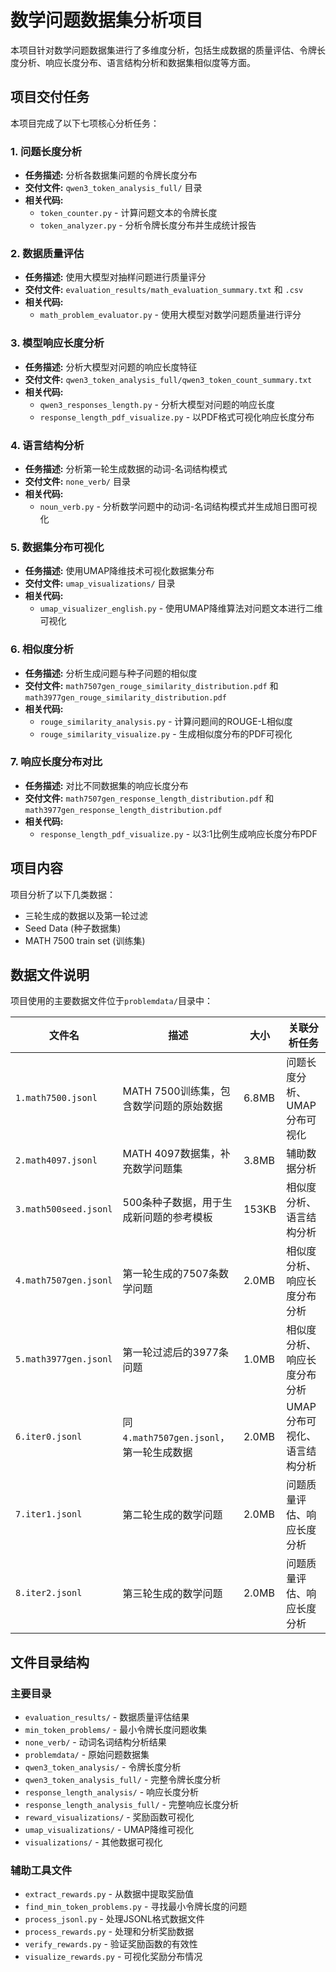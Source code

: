 # 数学问题数据集分析项目

本项目针对数学问题数据集进行了多维度分析，包括生成数据的质量评估、令牌长度分析、响应长度分布、语言结构分析和数据集相似度等方面。

## 项目交付任务

本项目完成了以下七项核心分析任务：

### 1. 问题长度分析
- **任务描述:** 分析各数据集问题的令牌长度分布
- **交付文件:** `qwen3_token_analysis_full/` 目录
- **相关代码:** 
  - `token_counter.py` - 计算问题文本的令牌长度
  - `token_analyzer.py` - 分析令牌长度分布并生成统计报告

### 2. 数据质量评估
- **任务描述:** 使用大模型对抽样问题进行质量评分
- **交付文件:** `evaluation_results/math_evaluation_summary.txt` 和 `.csv`
- **相关代码:** 
  - `math_problem_evaluator.py` - 使用大模型对数学问题质量进行评分

### 3. 模型响应长度分析
- **任务描述:** 分析大模型对问题的响应长度特征
- **交付文件:** `qwen3_token_analysis_full/qwen3_token_count_summary.txt`
- **相关代码:** 
  - `qwen3_responses_length.py` - 分析大模型对问题的响应长度
  - `response_length_pdf_visualize.py` - 以PDF格式可视化响应长度分布

### 4. 语言结构分析
- **任务描述:** 分析第一轮生成数据的动词-名词结构模式
- **交付文件:** `none_verb/` 目录
- **相关代码:** 
  - `noun_verb.py` - 分析数学问题中的动词-名词结构模式并生成旭日图可视化

### 5. 数据集分布可视化
- **任务描述:** 使用UMAP降维技术可视化数据集分布
- **交付文件:** `umap_visualizations/` 目录
- **相关代码:** 
  - `umap_visualizer_english.py` - 使用UMAP降维算法对问题文本进行二维可视化

### 6. 相似度分析
- **任务描述:** 分析生成问题与种子问题的相似度
- **交付文件:** `math7507gen_rouge_similarity_distribution.pdf` 和 `math3977gen_rouge_similarity_distribution.pdf`
- **相关代码:** 
  - `rouge_similarity_analysis.py` - 计算问题间的ROUGE-L相似度
  - `rouge_similarity_visualize.py` - 生成相似度分布的PDF可视化

### 7. 响应长度分布对比
- **任务描述:** 对比不同数据集的响应长度分布
- **交付文件:** `math7507gen_response_length_distribution.pdf` 和 `math3977gen_response_length_distribution.pdf`
- **相关代码:** 
  - `response_length_pdf_visualize.py` - 以3:1比例生成响应长度分布PDF

## 项目内容

项目分析了以下几类数据：
- 三轮生成的数据以及第一轮过滤
- Seed Data (种子数据集)
- MATH 7500 train set (训练集)

## 数据文件说明

项目使用的主要数据文件位于`problemdata/`目录中：

| 文件名 | 描述 | 大小 | 关联分析任务 |
|-------|------|-----|------------|
| `1.math7500.jsonl` | MATH 7500训练集，包含数学问题的原始数据 | 6.8MB | 问题长度分析、UMAP分布可视化 |
| `2.math4097.jsonl` | MATH 4097数据集，补充数学问题集 | 3.8MB | 辅助数据分析 |
| `3.math500seed.jsonl` | 500条种子数据，用于生成新问题的参考模板 | 153KB | 相似度分析、语言结构分析 |
| `4.math7507gen.jsonl` | 第一轮生成的7507条数学问题 | 2.0MB | 相似度分析、响应长度分布分析 |
| `5.math3977gen.jsonl` | 第一轮过滤后的3977条问题 | 1.0MB | 相似度分析、响应长度分布分析 |
| `6.iter0.jsonl` | 同`4.math7507gen.jsonl`，第一轮生成数据 | 2.0MB | UMAP分布可视化、语言结构分析 |
| `7.iter1.jsonl` | 第二轮生成的数学问题 | 2.0MB | 问题质量评估、响应长度分析 |
| `8.iter2.jsonl` | 第三轮生成的数学问题 | 2.0MB | 问题质量评估、响应长度分析 |

## 文件目录结构

### 主要目录

- `evaluation_results/` - 数据质量评估结果
- `min_token_problems/` - 最小令牌长度问题收集
- `none_verb/` - 动词名词结构分析结果
- `problemdata/` - 原始问题数据集
- `qwen3_token_analysis/` - 令牌长度分析
- `qwen3_token_analysis_full/` - 完整令牌长度分析
- `response_length_analysis/` - 响应长度分析
- `response_length_analysis_full/` - 完整响应长度分析
- `reward_visualizations/` - 奖励函数可视化
- `umap_visualizations/` - UMAP降维可视化
- `visualizations/` - 其他数据可视化

### 辅助工具文件

- `extract_rewards.py` - 从数据中提取奖励值
- `find_min_token_problems.py` - 寻找最小令牌长度的问题
- `process_jsonl.py` - 处理JSONL格式数据文件
- `process_rewards.py` - 处理和分析奖励数据
- `verify_rewards.py` - 验证奖励函数的有效性
- `visualize_rewards.py` - 可视化奖励分布情况